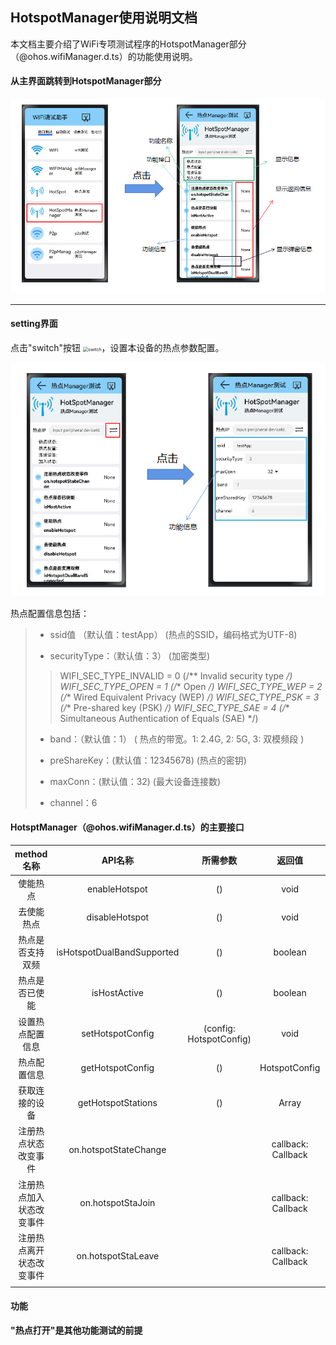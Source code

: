 ## HotspotManager使用说明文档

​		本文档主要介绍了WiFi专项测试程序的HotspotManager部分（@ohos.wifiManager.d.ts）的功能使用说明。

#### 从主界面跳转到HotspotManager部分

![image-20230331142751103](主界面与HotspotManager跳转.png)

---

#### setting界面

点击"switch"按钮 <img src="F:\wifi\communication_wifi\wifi\test\wifi_testapp\doc\ApiDoc\HotspotDoc\switch.png" alt="switch" style="zoom: 50%;" />，设置本设备的热点参数配置。

![image-20230331153810097](hotspot与热点配置界面跳转.png)

热点配置信息包括：

>- ssid值 （默认值：testApp）   (热点的SSID，编码格式为UTF-8)
>
>- securityType：（默认值：3）  (加密类型)
>
> >WIFI_SEC_TYPE_INVALID = 0      (/** Invalid security type */)
> >WIFI_SEC_TYPE_OPEN = 1          (/** Open */) 
> >WIFI_SEC_TYPE_WEP = 2            (/** Wired Equivalent Privacy (WEP) */)
> >WIFI_SEC_TYPE_PSK = 3              (/** Pre-shared key (PSK) */)
> >WIFI_SEC_TYPE_SAE = 4              (/** Simultaneous Authentication of Equals (SAE) */)
>
>- band：（默认值：1）   ( 热点的带宽。1: 2.4G, 2: 5G, 3: 双模频段 )
>
>- preShareKey：(默认值：12345678)    (热点的密钥)
>
>- maxConn：(默认值：32)    (最大设备连接数)
>
>- channel：6

#### HotsptManager（@ohos.wifiManager.d.ts）的主要接口

|        method名称        |          API名称           |        所需参数         |             返回值              | 备注 |
| :----------------------: | :------------------------: | :---------------------: | :-----------------------------: | :--: |
|         使能热点         |       enableHotspot        |           ()            |              void               |      |
|        去使能热点        |       disableHotspot       |           ()            |              void               |      |
|     热点是否支持双频     | isHotspotDualBandSupported |           ()            |             boolean             |      |
|      热点是否已使能      |        isHostActive        |           ()            |             boolean             |      |
|     设置热点配置信息     |      setHotspotConfig      | (config: HotspotConfig) |              void               |      |
|       热点配置信息       |      getHotspotConfig      |           ()            |          HotspotConfig          |      |
|      获取连接的设备      |     getHotspotStations     |           ()            |       Array<StationInfo>        |      |
|   注册热点状态改变事件   |   on.hotspotStateChange    |                         |   callback: Callback<number>    |      |
| 注册热点加入状态改变事件 |     on.hotspotStaJoin      |                         | callback: Callback<StationInfo> |      |
| 注册热点离开状态改变事件 |     on.hotspotStaLeave     |                         | callback: Callback<StationInfo> |      |
|                          |                            |                         |                                 |      |



#### 功能

**"热点打开"是其他功能测试的前提**

